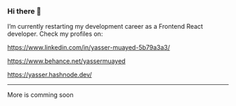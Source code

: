 ### Hi there 👋

  I’m currently restarting my development career as a Frontend React developer. 
  Check my profiles on:
  
  https://www.linkedin.com/in/yasser-muayed-5b79a3a3/
  
  https://www.behance.net/yassermuayed
  
  https://yasser.hashnode.dev/
  
  --------------------------------------
  More is comming soon

<!--
**yassermuayed/yassermuayed** is a ✨ _special_ ✨ repository because its `README.md` (this file) appears on your GitHub profile.

Here are some ideas to get you started:

- 🔭 I’m currently working on ...
- 🌱 I’m currently learning ...
- 👯 I’m looking to collaborate on ...
- 🤔 I’m looking for help with ...
- 💬 Ask me about ...
- 📫 How to reach me: ...
- 😄 Pronouns: ...
- ⚡ Fun fact: ...
-->
